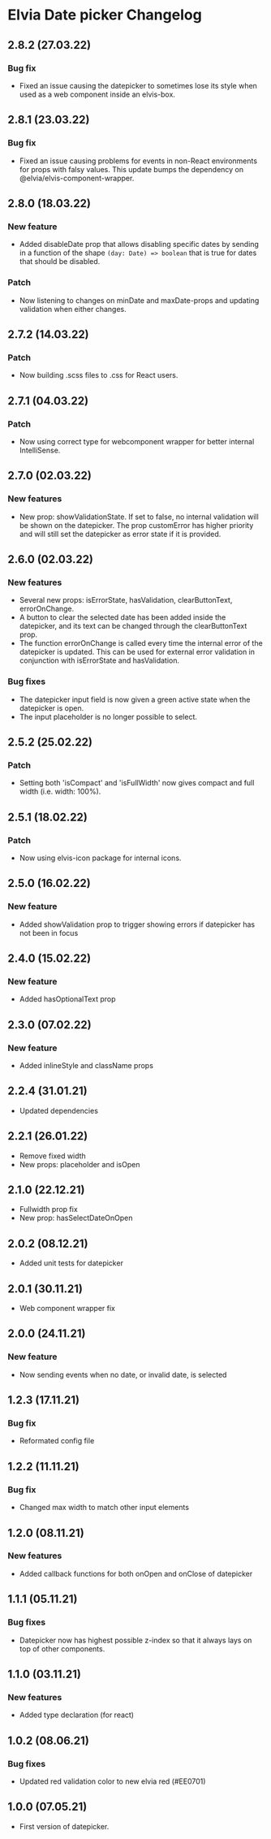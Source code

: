 # Elvia Date picker Changelog

## 2.8.2 (27.03.22)

### Bug fix

- Fixed an issue causing the datepicker to sometimes lose its style when used as a web component inside an
  elvis-box.

## 2.8.1 (23.03.22)

### Bug fix

- Fixed an issue causing problems for events in non-React environments for props with falsy values. This
  update bumps the dependency on @elvia/elvis-component-wrapper.

## 2.8.0 (18.03.22)

### New feature

- Added disableDate prop that allows disabling specific dates by sending in a function of the shape
  `(day: Date) => boolean` that is true for dates that should be disabled.

### Patch

- Now listening to changes on minDate and maxDate-props and updating validation when either changes.

## 2.7.2 (14.03.22)

### Patch

- Now building .scss files to .css for React users.

## 2.7.1 (04.03.22)

### Patch

- Now using correct type for webcomponent wrapper for better internal IntelliSense.

## 2.7.0 (02.03.22)

### New features

- New prop: showValidationState. If set to false, no internal validation will be shown on the datepicker. The
  prop customError has higher priority and will still set the datepicker as error state if it is provided.

## 2.6.0 (02.03.22)

### New features

- Several new props: isErrorState, hasValidation, clearButtonText, errorOnChange.
- A button to clear the selected date has been added inside the datepicker, and its text can be changed
  through the clearButtonText prop.
- The function errorOnChange is called every time the internal error of the datepicker is updated. This can be
  used for external error validation in conjunction with isErrorState and hasValidation.

### Bug fixes

- The datepicker input field is now given a green active state when the datepicker is open.
- The input placeholder is no longer possible to select.

## 2.5.2 (25.02.22)

### Patch

- Setting both 'isCompact' and 'isFullWidth' now gives compact and full width (i.e. width: 100%).

## 2.5.1 (18.02.22)

### Patch

- Now using elvis-icon package for internal icons.

## 2.5.0 (16.02.22)

### New feature

- Added showValidation prop to trigger showing errors if datepicker has not been in focus

## 2.4.0 (15.02.22)

### New feature

- Added hasOptionalText prop

## 2.3.0 (07.02.22)

### New feature

- Added inlineStyle and className props

## 2.2.4 (31.01.21)

- Updated dependencies

## 2.2.1 (26.01.22)

- Remove fixed width
- New props: placeholder and isOpen

## 2.1.0 (22.12.21)

- Fullwidth prop fix
- New prop: hasSelectDateOnOpen

## 2.0.2 (08.12.21)

- Added unit tests for datepicker

## 2.0.1 (30.11.21)

- Web component wrapper fix

## 2.0.0 (24.11.21)

### New feature

- Now sending events when no date, or invalid date, is selected

## 1.2.3 (17.11.21)

### Bug fix

- Reformated config file

## 1.2.2 (11.11.21)

### Bug fix

- Changed max width to match other input elements

## 1.2.0 (08.11.21)

### New features

- Added callback functions for both onOpen and onClose of datepicker

## 1.1.1 (05.11.21)

### Bug fixes

- Datepicker now has highest possible z-index so that it always lays on top of other components.

## 1.1.0 (03.11.21)

### New features

- Added type declaration (for react)

## 1.0.2 (08.06.21)

### Bug fixes

- Updated red validation color to new elvia red (#EE0701)

## 1.0.0 (07.05.21)

- First version of datepicker.
